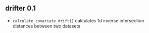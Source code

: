 drifter 0.1
----------------------------------------------------------------
* `calculate_covariate_drift()` calculates 1d inverse intersection distances between two datasets
